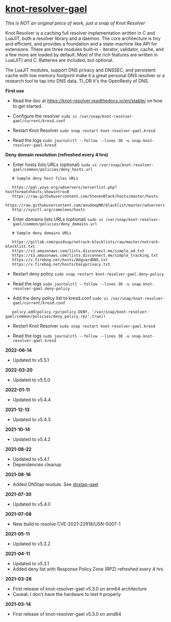 # [knot-resolver-gael](https://snapcraft.io/knot-resolver-gael)

_This is NOT an original piece of work, just a snap of Knot Resolver_

Knot Resolver is a caching full resolver implementation written in C and LuaJIT, both a resolver library and a daemon. The core architecture is tiny and efficient, and provides a foundation and a state-machine like API for extensions. There are three modules built-in - iterator, validator, cache, and a few more are loaded by default. Most of the rich features are written in Lua(JIT) and C. Batteries are included, but optional.

The LuaJIT modules, support DNS privacy and DNSSEC, and persistent cache with low memory footprint make it a great personal DNS resolver or a research tool to tap into DNS data. TL;DR it's the OpenResty of DNS.

**First use**

* Read the doc at https://knot-resolver.readthedocs.io/en/stable/ on how to get started.

* Configure the resolver
`sudo vi /var/snap/knot-resolver-gael/current/kresd.conf`

* Restart Knot Resolver
`sudo snap restart knot-resolver-gael.kresd`

* Read the logs
`sudo journalctl --follow --lines 30 -u snap.knot-resolver-gael.kresd`

**Deny domain resolution (refreshed every 4 hrs)**

* Enter hosts lists URLs (optional)
`sudo vi /var/snap/knot-resolver-gael/common/policies/deny_hosts.url`

```
   # Sample deny host files URLs
   
   https://pgl.yoyo.org/adservers/serverlist.php?hostformat=hosts;showintro=0
   https://raw.githubusercontent.com/StevenBlack/hosts/master/hosts
   https://raw.githubusercontent.com/anudeepND/blacklist/master/adservers.txt
   http://sysctl.org/cameleon/hosts
```

* Enter domains lists URLs (optional)
`sudo vi /var/snap/knot-resolver-gael/common/policies/deny_domains.url`

```
   # Sample deny domains URLs
   
   https://gitlab.com/quidsup/notrack-blocklists/raw/master/notrack-blocklist.txt
   https://s3.amazonaws.com/lists.disconnect.me/simple_ad.txt
   https://s3.amazonaws.com/lists.disconnect.me/simple_tracking.txt
   https://v.firebog.net/hosts/AdguardDNS.txt
   https://v.firebog.net/hosts/Easyprivacy.txt
```

* Restart deny policy
`sudo snap restart knot-resolver-gael.deny-policy`

* Read the logs
`sudo journalctl --follow --lines 30 -u snap.knot-resolver-gael.deny-policy`

* Add the deny policy list to kresd.conf
`sudo vi /var/snap/knot-resolver-gael/current/kresd.conf`

```
   policy.add(policy.rpz(policy.DENY, '/var/snap/knot-resolver-gael/common/policies/deny_policy.rpz',true))
```

* Restart Knot Resolver
`sudo snap restart knot-resolver-gael.kresd`

* Read the logs
`sudo journalctl --follow --lines 30 -u snap.knot-resolver-gael.kresd`

**2022-06-14**

* Updated to v5.5.1

**2022-03-20**

* Updated to v5.5.0

**2022-01-11**

* Updated to v5.4.4

**2021-12-13**

* Updated to v5.4.3

**2021-10-14**

* Updated to v5.4.2

**2021-08-22**

* Updated to v5.4.1
* Dependencies cleanup

**2021-08-16**

* Added DNStap module. See [dnstap-gael](https://snapcraft.io/dnstap-gael)

**2021-07-30**

* Updated to v5.4.0

**2021-07-08**

* New build to resolve CVE-2021-22918/USN-5007-1

**2021-05-11**

* Updated to v5.3.2

**2021-04-11**

* Updated to v5.3.1
* Added deny list with Response Policy Zone (RPZ) refreshed every 4 hrs

**2021-03-28**

* First release of knot-resolver-gael v5.3.0 on arm64 architecture
* Caveat: I don't have the hardware to test it properly

**2021-03-14**

* First release of knot-resolver-gael v5.3.0 on amd64
